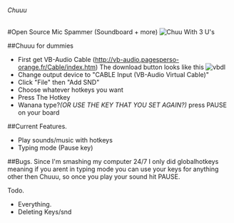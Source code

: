 ###### Chuuu
#Open Source Mic Spammer (Soundboard + more) 
![Chuu](https://u.nya.is/ktktjc.gif)
With 3 U's

##Chuuu for dummies
- First get VB-Audio Cable (http://vb-audio.pagesperso-orange.fr/Cable/index.htm) The download button looks like this
![vbdl](http://vb-audio.pagesperso-orange.fr/images/download.gif)
- Change output device to "CABLE Input (VB-Audio Virtual Cable)"
- Click "File" then "Add SND"
- Choose whatever hotkeys you want
- Press The Hotkey
- Wanana type?*(OR USE THE KEY THAT YOU SET AGAIN?)* press PAUSE on your board


##Current Features.
- Play sounds/music with hotkeys
- Typing mode (Pause key)

##Bugs.
Since I'm smashing my computer 24/7 I only did globalhotkeys meaning if you arent in typing mode you can use your keys for anything other then Chuuu, so once you play your sound hit PAUSE.


Todo.
- Everything.
- Deleting Keys/snd
